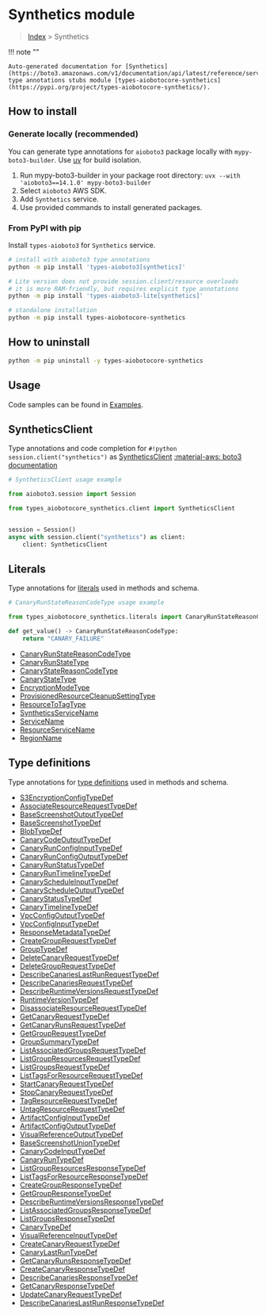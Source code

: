 # Synthetics module

> [Index](../README.md) > Synthetics


!!! note ""

    Auto-generated documentation for [Synthetics](https://boto3.amazonaws.com/v1/documentation/api/latest/reference/services/synthetics.html#synthetics)
    type annotations stubs module [types-aiobotocore-synthetics](https://pypi.org/project/types-aiobotocore-synthetics/).

## How to install

### Generate locally (recommended)

You can generate type annotations for `aioboto3` package locally with `mypy-boto3-builder`.
Use [uv](https://docs.astral.sh/uv/getting-started/installation/) for build isolation.

1. Run mypy-boto3-builder in your package root directory: `uvx --with 'aioboto3==14.1.0' mypy-boto3-builder`
1. Select `aioboto3` AWS SDK.
1. Add `Synthetics` service.
1. Use provided commands to install generated packages.



### From PyPI with pip

Install `types-aioboto3` for `Synthetics` service.

```bash
# install with aioboto3 type annotations
python -m pip install 'types-aioboto3[synthetics]'

# Lite version does not provide session.client/resource overloads
# it is more RAM-friendly, but requires explicit type annotations
python -m pip install 'types-aioboto3-lite[synthetics]'

# standalone installation
python -m pip install types-aiobotocore-synthetics
```



## How to uninstall

```bash
python -m pip uninstall -y types-aiobotocore-synthetics
```

## Usage

Code samples can be found in [Examples](./usage.md).

## SyntheticsClient

Type annotations and code completion for  `#!python session.client("synthetics")` as [SyntheticsClient](./client.md)
[:material-aws: boto3 documentation](https://boto3.amazonaws.com/v1/documentation/api/latest/reference/services/synthetics.html#Synthetics.Client)

```python
# SyntheticsClient usage example

from aioboto3.session import Session

from types_aiobotocore_synthetics.client import SyntheticsClient


session = Session()
async with session.client("synthetics") as client:
    client: SyntheticsClient
```








## Literals

Type annotations for [literals](./literals.md) used in methods and schema.

```python
# CanaryRunStateReasonCodeType usage example

from types_aiobotocore_synthetics.literals import CanaryRunStateReasonCodeType

def get_value() -> CanaryRunStateReasonCodeType:
    return "CANARY_FAILURE"
```

- [CanaryRunStateReasonCodeType](./literals.md#canaryrunstatereasoncodetype)
- [CanaryRunStateType](./literals.md#canaryrunstatetype)
- [CanaryStateReasonCodeType](./literals.md#canarystatereasoncodetype)
- [CanaryStateType](./literals.md#canarystatetype)
- [EncryptionModeType](./literals.md#encryptionmodetype)
- [ProvisionedResourceCleanupSettingType](./literals.md#provisionedresourcecleanupsettingtype)
- [ResourceToTagType](./literals.md#resourcetotagtype)
- [SyntheticsServiceName](./literals.md#syntheticsservicename)
- [ServiceName](./literals.md#servicename)
- [ResourceServiceName](./literals.md#resourceservicename)
- [RegionName](./literals.md#regionname)




## Type definitions

Type annotations for [type definitions](./type_defs.md) used in methods and schema.

- [S3EncryptionConfigTypeDef](./type_defs.md#s3encryptionconfigtypedef)
- [AssociateResourceRequestTypeDef](./type_defs.md#associateresourcerequesttypedef)
- [BaseScreenshotOutputTypeDef](./type_defs.md#basescreenshotoutputtypedef)
- [BaseScreenshotTypeDef](./type_defs.md#basescreenshottypedef)
- [BlobTypeDef](./type_defs.md#blobtypedef)
- [CanaryCodeOutputTypeDef](./type_defs.md#canarycodeoutputtypedef)
- [CanaryRunConfigInputTypeDef](./type_defs.md#canaryrunconfiginputtypedef)
- [CanaryRunConfigOutputTypeDef](./type_defs.md#canaryrunconfigoutputtypedef)
- [CanaryRunStatusTypeDef](./type_defs.md#canaryrunstatustypedef)
- [CanaryRunTimelineTypeDef](./type_defs.md#canaryruntimelinetypedef)
- [CanaryScheduleInputTypeDef](./type_defs.md#canaryscheduleinputtypedef)
- [CanaryScheduleOutputTypeDef](./type_defs.md#canaryscheduleoutputtypedef)
- [CanaryStatusTypeDef](./type_defs.md#canarystatustypedef)
- [CanaryTimelineTypeDef](./type_defs.md#canarytimelinetypedef)
- [VpcConfigOutputTypeDef](./type_defs.md#vpcconfigoutputtypedef)
- [VpcConfigInputTypeDef](./type_defs.md#vpcconfiginputtypedef)
- [ResponseMetadataTypeDef](./type_defs.md#responsemetadatatypedef)
- [CreateGroupRequestTypeDef](./type_defs.md#creategrouprequesttypedef)
- [GroupTypeDef](./type_defs.md#grouptypedef)
- [DeleteCanaryRequestTypeDef](./type_defs.md#deletecanaryrequesttypedef)
- [DeleteGroupRequestTypeDef](./type_defs.md#deletegrouprequesttypedef)
- [DescribeCanariesLastRunRequestTypeDef](./type_defs.md#describecanarieslastrunrequesttypedef)
- [DescribeCanariesRequestTypeDef](./type_defs.md#describecanariesrequesttypedef)
- [DescribeRuntimeVersionsRequestTypeDef](./type_defs.md#describeruntimeversionsrequesttypedef)
- [RuntimeVersionTypeDef](./type_defs.md#runtimeversiontypedef)
- [DisassociateResourceRequestTypeDef](./type_defs.md#disassociateresourcerequesttypedef)
- [GetCanaryRequestTypeDef](./type_defs.md#getcanaryrequesttypedef)
- [GetCanaryRunsRequestTypeDef](./type_defs.md#getcanaryrunsrequesttypedef)
- [GetGroupRequestTypeDef](./type_defs.md#getgrouprequesttypedef)
- [GroupSummaryTypeDef](./type_defs.md#groupsummarytypedef)
- [ListAssociatedGroupsRequestTypeDef](./type_defs.md#listassociatedgroupsrequesttypedef)
- [ListGroupResourcesRequestTypeDef](./type_defs.md#listgroupresourcesrequesttypedef)
- [ListGroupsRequestTypeDef](./type_defs.md#listgroupsrequesttypedef)
- [ListTagsForResourceRequestTypeDef](./type_defs.md#listtagsforresourcerequesttypedef)
- [StartCanaryRequestTypeDef](./type_defs.md#startcanaryrequesttypedef)
- [StopCanaryRequestTypeDef](./type_defs.md#stopcanaryrequesttypedef)
- [TagResourceRequestTypeDef](./type_defs.md#tagresourcerequesttypedef)
- [UntagResourceRequestTypeDef](./type_defs.md#untagresourcerequesttypedef)
- [ArtifactConfigInputTypeDef](./type_defs.md#artifactconfiginputtypedef)
- [ArtifactConfigOutputTypeDef](./type_defs.md#artifactconfigoutputtypedef)
- [VisualReferenceOutputTypeDef](./type_defs.md#visualreferenceoutputtypedef)
- [BaseScreenshotUnionTypeDef](./type_defs.md#basescreenshotuniontypedef)
- [CanaryCodeInputTypeDef](./type_defs.md#canarycodeinputtypedef)
- [CanaryRunTypeDef](./type_defs.md#canaryruntypedef)
- [ListGroupResourcesResponseTypeDef](./type_defs.md#listgroupresourcesresponsetypedef)
- [ListTagsForResourceResponseTypeDef](./type_defs.md#listtagsforresourceresponsetypedef)
- [CreateGroupResponseTypeDef](./type_defs.md#creategroupresponsetypedef)
- [GetGroupResponseTypeDef](./type_defs.md#getgroupresponsetypedef)
- [DescribeRuntimeVersionsResponseTypeDef](./type_defs.md#describeruntimeversionsresponsetypedef)
- [ListAssociatedGroupsResponseTypeDef](./type_defs.md#listassociatedgroupsresponsetypedef)
- [ListGroupsResponseTypeDef](./type_defs.md#listgroupsresponsetypedef)
- [CanaryTypeDef](./type_defs.md#canarytypedef)
- [VisualReferenceInputTypeDef](./type_defs.md#visualreferenceinputtypedef)
- [CreateCanaryRequestTypeDef](./type_defs.md#createcanaryrequesttypedef)
- [CanaryLastRunTypeDef](./type_defs.md#canarylastruntypedef)
- [GetCanaryRunsResponseTypeDef](./type_defs.md#getcanaryrunsresponsetypedef)
- [CreateCanaryResponseTypeDef](./type_defs.md#createcanaryresponsetypedef)
- [DescribeCanariesResponseTypeDef](./type_defs.md#describecanariesresponsetypedef)
- [GetCanaryResponseTypeDef](./type_defs.md#getcanaryresponsetypedef)
- [UpdateCanaryRequestTypeDef](./type_defs.md#updatecanaryrequesttypedef)
- [DescribeCanariesLastRunResponseTypeDef](./type_defs.md#describecanarieslastrunresponsetypedef)

